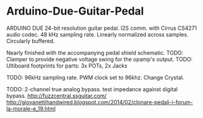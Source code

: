 # Arduino-Due-Guitar-Pedal

ARDUINO DUE 24-bit resolution guitar pedal.
I2S comm. with Cirrus CS4271 audio codec. 
48 kHz sampling rate.
Linearly normalized across samples.
Circularly buffered. 


Nearly finished with the accompanying pedal shield schematic.
TODO: Clamper to provide negative voltage swing for the opamp's output.
TODO: Ultiboard footprints for parts: 3x POTs, 2x Jacks

TODO: 96kHz sampling rate.
PWM clock set to 96khz.  Change Crystal.

TODO: 2-channel true analog bypass. test impedance against digital bypass.
http://fuzzcentral.ssguitar.com/
http://giovanettihandwired.blogspot.com/2014/02/clonare-pedali-i-forum-la-morale-e_19.html
